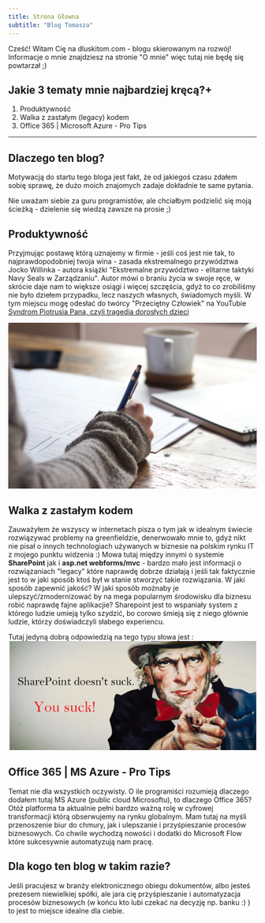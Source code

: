```yaml
---
title: Strona Głowna
subtitle: "Blog Tomasza"
---
```


Cześć!
Witam Cię na dluskitom.com - blogu skierowanym na rozwój!
Informacje o mnie znajdziesz na stronie "O mnie" więc tutaj nie będę się powtarzał ;)

## Jakie 3 tematy mnie najbardziej kręcą?+

1. Produktywność
2. Walka z zastałym (legacy) kodem
3. Office 365 | Microsoft Azure - Pro Tips

---

## Dlaczego ten blog?

Motywacją do startu tego bloga jest fakt, że od jakiegoś czasu zdałem sobię sprawę, że dużo moich znajomych zadaje dokładnie te same pytania.

Nie uważam siebie za guru programistów, ale chciałbym podzielić się moją ścieżką - dzielenie się wiedzą zawsze na prosie ;)

## Produktywność

Przyjmując postawę którą uznajemy w firmie - jeśli coś jest nie tak, to najprawdopodobniej twoja wina - zasada ekstremalnego przywództwa Jocko Willinka - autora książki "Ekstremalne przywództwo - elitarne taktyki Navy Seals w Zarządzaniu". Autor mówi o braniu życia w swoje ręce, w skrócie daje nam to większe osiągi i więcej szczęścia, gdyż to co zrobiliśmy nie było dziełem przypadku, lecz naszych własnych, świadomych myśli.
W tym miejscu mogę odesłać do twórcy "Przeciętny Człowiek" na YouTubie [Syndrom Piotrusia Pana, czyli tragedia dorosłych dzieci](https://www.youtube.com/watch?v=aBmgzIjV2iM)

![Produktywność na obrazku](/images/productivity.jpg)

## Walka z zastałym kodem

Zauważyłem że wszyscy w internetach pisza o tym jak w idealnym świecie rozwiązywać problemy na greenfieldzie, denerwowało mnie to, gdyż nikt nie pisał o innych technologiach używanych w biznesie na polskim rynku IT z mojego punktu widzenia :)
Mowa tutaj między innymi o systemie **SharePoint** jak i **asp.net webforms/mvc** - bardzo mało jest informacji o rozwiązaniach "legacy" które naprawdę dobrze działają i jeśli tak faktycznie jest to w jaki sposób ktoś był w stanie stworzyć takie rozwiązania. W jaki sposób zapewnić jakość? W jaki sposób możnaby je ulepszyć/zmodernizować by na mega popularnym środowisku dla biznesu robić naprawdę fajne aplikacjie?
Sharepoint jest to wspaniały system z którego ludzie umieją tylko szydzić, bo corowo śmieją się z niego głównie ludzie, którzy doświadczyli słabego experiencu.

Tutaj jedyną dobrą odpowiedzią na tego typu słowa jest :
![Sharepoint Doesnt suck meme](/images/sharepoint_doesnt_suck.png)

## Office 365 | MS Azure - Pro Tips

Temat nie dla wszystkich oczywisty. O ile programiści rozumieją dlaczego dodałem tutaj MS Azure (public cloud Microsoftu), to dlaczego Office 365?
Otóż platforma ta aktualnie pełni bardzo ważną rolę w cyfrowej transformacji którą obserwujemy na rynku globalnym. Mam tutaj na myśli przenoszenie biur do chmury, jak i ulepszanie i przyśpieszanie procesów biznesowych.
Co chwile wychodzą nowości i dodatki do Microsoft Flow które sukcesywnie automatyzują nam pracę.

## Dla kogo ten blog w takim razie?

Jeśli pracujesz w branży elektronicznego obiegu dokumentów, albo jesteś prezesem niewielkiej spółki, ale jara cię przyśpieszanie i automatyzacja procesów biznesowych (w końcu kto lubi czekać na decyzję np. banku :) ) to jest to miejsce idealne dla ciebie.
